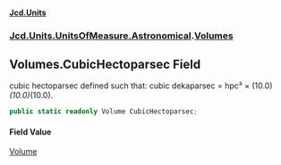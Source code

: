 #### [Jcd.Units](index 'index')
### [Jcd.Units.UnitsOfMeasure.Astronomical](Jcd.Units.UnitsOfMeasure.Astronomical 'Jcd.Units.UnitsOfMeasure.Astronomical').[Volumes](Volumes 'Jcd.Units.UnitsOfMeasure.Astronomical.Volumes')

## Volumes.CubicHectoparsec Field

cubic hectoparsec defined such that: cubic dekaparsec = hpc³ × (10.0)*(10.0)*(10.0).

```csharp
public static readonly Volume CubicHectoparsec;
```

#### Field Value
[Volume](Volume 'Jcd.Units.UnitTypes.Volume')